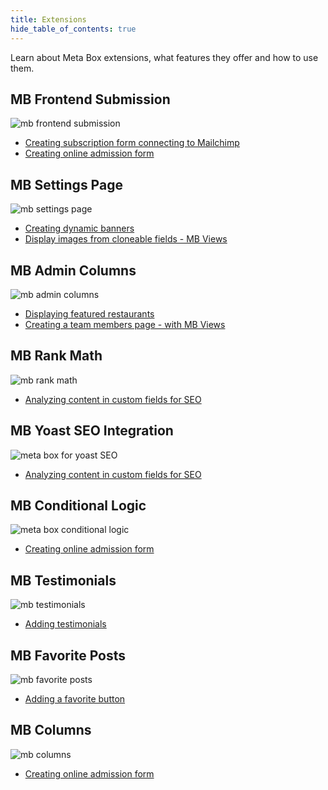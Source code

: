 ```yaml
---
title: Extensions
hide_table_of_contents: true
---
```


Learn about Meta Box extensions, what features they offer and how to use them.

<div className="category_wrap">
	<div className="tutorials_category">
		<div className="items">
			<h2>MB Frontend Submission</h2>

![mb frontend submission](/tutorials/extensions-1.png)
<ul>
	<li><a href="/tutorials/create-subscription-form-connect-to-mailchimp/">Creating subscription form connecting to Mailchimp</a></li>
	<li><a href="/tutorials/create-online-admission-form/">Creating online admission form</a></li>
</ul>
		</div>
		<div className="items">
			<h2>MB Settings Page</h2>

![mb settings page](/tutorials/extensions-2.png)
<ul>
	<li><a href="/tutorials/create-dynamic-banners/">Creating dynamic banners</a></li>
	<li><a href="/tutorials/display-images-cloneable-fields-mb-views/">Display images from cloneable fields - MB Views</a></li>
</ul>
		</div>
		<div className="items">
			<h2>MB Admin Columns</h2>

![mb admin columns](/tutorials/extensions-6.png)
<ul>
	<li><a href="/tutorials/displaying-featured-posts-with-wp-grid-builder/">Displaying featured restaurants</a></li>
	<li><a href="/tutorials/create-team-members-page-mb-views/">Creating a team members page - with MB Views</a></li>
</ul>
		</div>
		 <div className="items">
			<h2>MB Rank Math</h2>

![mb rank math](/tutorials/extensions-4.png)
<ul>
	<li><a href="/tutorials/analyze-content-seo-rank-math/">Analyzing content in custom fields for SEO</a></li>
</ul>
		</div>
		<div className="items">
			<h2>MB Yoast SEO Integration</h2>

![meta box for yoast SEO](/tutorials/extensions-5.png)
<ul>
	<li><a href="/tutorials/analyze-content-yoast-seo/">Analyzing content in custom fields for SEO</a></li>
</ul>
		</div>
		<div className="items">
			<h2>MB Conditional Logic</h2>

![meta box conditional logic](/tutorials/extensions-3.png)
<ul>
	<li><a href="/tutorials/create-online-admission-form/">Creating online admission form</a></li>
</ul>
		</div>
		<div className="items">
			<h2>MB Testimonials</h2>

![mb testimonials](/tutorials/extensions-8.png)
<ul>
	<li><a href="/tutorials/add-testimonials/">Adding testimonials</a></li>
</ul>
		</div>
		<div className="items">
			<h2>MB Favorite Posts</h2>

![mb favorite posts](/tutorials/extensions-7.png)
<ul>
	<li><a href="/tutorials/add-favorite-button/"> Adding a favorite button</a></li>
</ul>
		</div>
		<div className="items">
			<h2>MB Columns</h2>

![mb columns](/tutorials/extensions-9.png)
<ul>
	<li><a href="/tutorials/create-online-admission-form/">Creating online admission form</a></li>
</ul>
		</div>
	</div>
</div>
